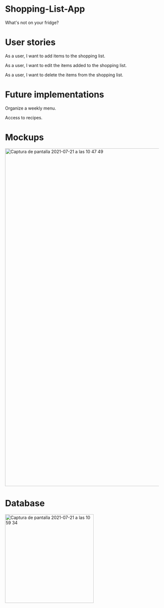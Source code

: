 # Shopping-List-App

What's not on your fridge?

# User stories

  As a user, I want to add items to the shopping list.
  
  As a user, I want to edit the items added to the shopping list.
  
  As a user, I want to delete the items from the shopping list.
  

# Future implementations

  Organize a weekly menu.
  
  Access to recipes.
  
# Mockups
<img width="1105" alt="Captura de pantalla 2021-07-21 a las 10 47 49" src="https://user-images.githubusercontent.com/78726341/126459969-8e9b8ee0-7ff9-4125-94a2-e80892f3688a.png">

# Database
<img width="290" alt="Captura de pantalla 2021-07-21 a las 10 59 34" src="https://user-images.githubusercontent.com/78726341/126461662-b633bcca-830a-4d67-8626-99e15e323f46.png">
